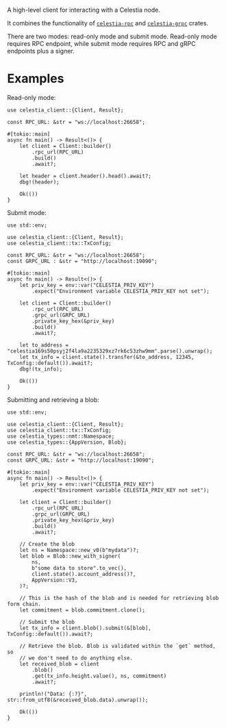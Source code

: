 A high-level client for interacting with a Celestia node.

It combines the functionality of [`celestia-rpc`] and [`celestia-grpc`] crates.

There are two modes: read-only mode and submit mode. Read-only mode requires
RPC endpoint, while submit mode requires RPC and gRPC endpoints plus a signer.

# Examples

Read-only mode:

```rust,no_run
use celestia_client::{Client, Result};

const RPC_URL: &str = "ws://localhost:26658";

#[tokio::main]
async fn main() -> Result<()> {
    let client = Client::builder()
        .rpc_url(RPC_URL)
        .build()
        .await?;

    let header = client.header().head().await?;
    dbg!(header);

    Ok(())
}
```

Submit mode:

```rust,no_run
use std::env;

use celestia_client::{Client, Result};
use celestia_client::tx::TxConfig;

const RPC_URL: &str = "ws://localhost:26658";
const GRPC_URL : &str = "http://localhost:19090";

#[tokio::main]
async fn main() -> Result<()> {
    let priv_key = env::var("CELESTIA_PRIV_KEY")
        .expect("Environment variable CELESTIA_PRIV_KEY not set");

    let client = Client::builder()
        .rpc_url(RPC_URL)
        .grpc_url(GRPC_URL)
        .private_key_hex(&priv_key)
        .build()
        .await?;

    let to_address = "celestia169s50psyj2f4la9a2235329xz7rk6c53zhw9mm".parse().unwrap();
    let tx_info = client.state().transfer(&to_address, 12345, TxConfig::default()).await?;
    dbg!(tx_info);

    Ok(())
}
```

Submitting and retrieving a blob:

```rust,no_run
use std::env;

use celestia_client::{Client, Result};
use celestia_client::tx::TxConfig;
use celestia_types::nmt::Namespace;
use celestia_types::{AppVersion, Blob};

const RPC_URL: &str = "ws://localhost:26658";
const GRPC_URL: &str = "http://localhost:19090";

#[tokio::main]
async fn main() -> Result<()> {
    let priv_key = env::var("CELESTIA_PRIV_KEY")
        .expect("Environment variable CELESTIA_PRIV_KEY not set");

    let client = Client::builder()
        .rpc_url(RPC_URL)
        .grpc_url(GRPC_URL)
        .private_key_hex(&priv_key)
        .build()
        .await?;

    // Create the blob
    let ns = Namespace::new_v0(b"mydata")?;
    let blob = Blob::new_with_signer(
        ns,
        b"some data to store".to_vec(),
        client.state().account_address()?,
        AppVersion::V3,
    )?;

    // This is the hash of the blob and is needed for retrieving blob form chain.
    let commitment = blob.commitment.clone();

    // Submit the blob
    let tx_info = client.blob().submit(&[blob], TxConfig::default()).await?;

    // Retrieve the blob. Blob is validated within the `get` method, so
    // we don't need to do anything else.
    let received_blob = client
        .blob()
        .get(tx_info.height.value(), ns, commitment)
        .await?;

    println!("Data: {:?}", str::from_utf8(&received_blob.data).unwrap());

    Ok(())
}
```

[`celestia-rpc`]: celestia_rpc
[`celestia-grpc`]: celestia_grpc
